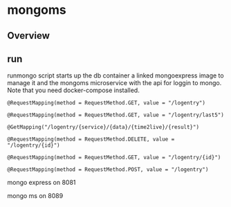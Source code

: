 # mongoms

## Overview

## run

runmongo script starts up the db container a linked mongoexpress image to manage it and the mongoms microservice with the api for loggin to mongo.
Note that you need docker-compose installed.

    @RequestMapping(method = RequestMethod.GET, value = "/logentry")

    @RequestMapping(method = RequestMethod.GET, value = "/logentry/last5")

    @GetMapping("/logentry/{service}/{data}/{time2live}/{result}")

    @RequestMapping(method = RequestMethod.DELETE, value = "/logentry/{id}")

    @RequestMapping(method = RequestMethod.GET, value = "/logentry/{id}")

    @RequestMapping(method = RequestMethod.POST, value = "/logentry")


mongo express on 8081

mongo ms on 8089
